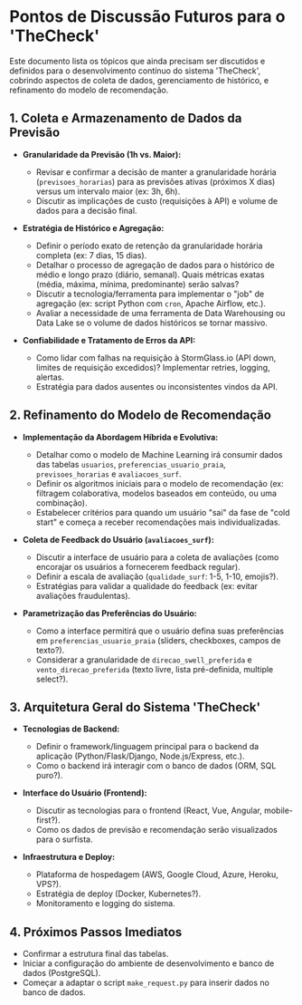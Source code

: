 
# Pontos de Discussão Futuros para o 'TheCheck'

Este documento lista os tópicos que ainda precisam ser discutidos e definidos para o desenvolvimento contínuo do sistema 'TheCheck', cobrindo aspectos de coleta de dados, gerenciamento de histórico, e refinamento do modelo de recomendação.

## 1. Coleta e Armazenamento de Dados da Previsão

* **Granularidade da Previsão (1h vs. Maior):**
    * Revisar e confirmar a decisão de manter a granularidade horária (`previsoes_horarias`) para as previsões ativas (próximos X dias) versus um intervalo maior (ex: 3h, 6h).
    * Discutir as implicações de custo (requisições à API) e volume de dados para a decisão final.

* **Estratégia de Histórico e Agregação:**
    * Definir o período exato de retenção da granularidade horária completa (ex: 7 dias, 15 dias).
    * Detalhar o processo de agregação de dados para o histórico de médio e longo prazo (diário, semanal). Quais métricas exatas (média, máxima, mínima, predominante) serão salvas?
    * Discutir a tecnologia/ferramenta para implementar o "job" de agregação (ex: script Python com `cron`, Apache Airflow, etc.).
    * Avaliar a necessidade de uma ferramenta de Data Warehousing ou Data Lake se o volume de dados históricos se tornar massivo.

* **Confiabilidade e Tratamento de Erros da API:**
    * Como lidar com falhas na requisição à StormGlass.io (API down, limites de requisição excedidos)? Implementar retries, logging, alertas.
    * Estratégia para dados ausentes ou inconsistentes vindos da API.

## 2. Refinamento do Modelo de Recomendação

* **Implementação da Abordagem Híbrida e Evolutiva:**
    * Detalhar como o modelo de Machine Learning irá consumir dados das tabelas `usuarios`, `preferencias_usuario_praia`, `previsoes_horarias` e `avaliacoes_surf`.
    * Definir os algoritmos iniciais para o modelo de recomendação (ex: filtragem colaborativa, modelos baseados em conteúdo, ou uma combinação).
    * Estabelecer critérios para quando um usuário "sai" da fase de "cold start" e começa a receber recomendações mais individualizadas.

* **Coleta de Feedback do Usuário (`avaliacoes_surf`):**
    * Discutir a interface de usuário para a coleta de avaliações (como encorajar os usuários a fornecerem feedback regular).
    * Definir a escala de avaliação (`qualidade_surf`: 1-5, 1-10, emojis?).
    * Estratégias para validar a qualidade do feedback (ex: evitar avaliações fraudulentas).

* **Parametrização das Preferências do Usuário:**
    * Como a interface permitirá que o usuário defina suas preferências em `preferencias_usuario_praia` (sliders, checkboxes, campos de texto?).
    * Considerar a granularidade de `direcao_swell_preferida` e `vento_direcao_preferida` (texto livre, lista pré-definida, multiple select?).

## 3. Arquitetura Geral do Sistema 'TheCheck'

* **Tecnologias de Backend:**
    * Definir o framework/linguagem principal para o backend da aplicação (Python/Flask/Django, Node.js/Express, etc.).
    * Como o backend irá interagir com o banco de dados (ORM, SQL puro?).

* **Interface do Usuário (Frontend):**
    * Discutir as tecnologias para o frontend (React, Vue, Angular, mobile-first?).
    * Como os dados de previsão e recomendação serão visualizados para o surfista.

* **Infraestrutura e Deploy:**
    * Plataforma de hospedagem (AWS, Google Cloud, Azure, Heroku, VPS?).
    * Estratégia de deploy (Docker, Kubernetes?).
    * Monitoramento e logging do sistema.

## 4. Próximos Passos Imediatos

* Confirmar a estrutura final das tabelas.
* Iniciar a configuração do ambiente de desenvolvimento e banco de dados (PostgreSQL).
* Começar a adaptar o script `make_request.py` para inserir dados no banco de dados.

